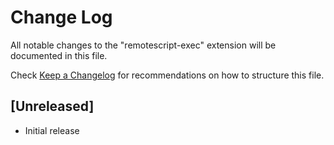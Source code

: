 # Change Log

All notable changes to the "remotescript-exec" extension will be documented in this file.

Check [Keep a Changelog](http://keepachangelog.com/) for recommendations on how to structure this file.

## [Unreleased]

- Initial release